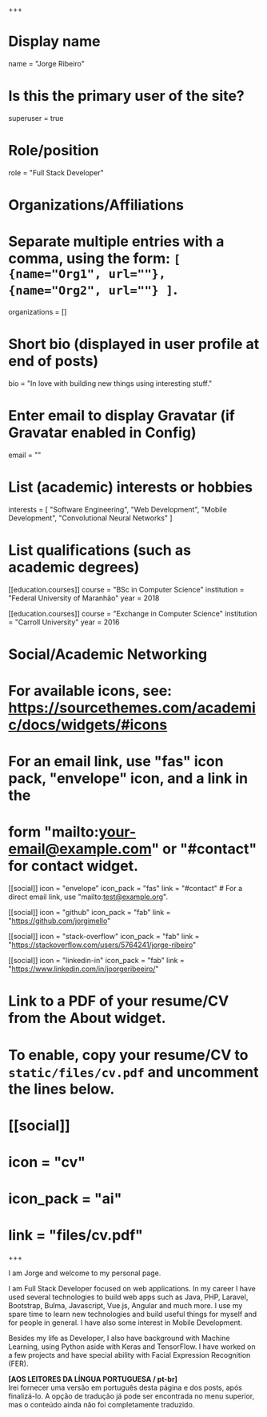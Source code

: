 +++
# Display name
name = "Jorge Ribeiro"

# Is this the primary user of the site?
superuser = true

# Role/position
role = "Full Stack Developer"

# Organizations/Affiliations
#   Separate multiple entries with a comma, using the form: `[ {name="Org1", url=""}, {name="Org2", url=""} ]`.
organizations = []

# Short bio (displayed in user profile at end of posts)
bio = "In love with building new things using interesting stuff."

# Enter email to display Gravatar (if Gravatar enabled in Config)
email = ""

# List (academic) interests or hobbies
interests = [
  "Software Engineering",
  "Web Development",
  "Mobile Development",
  "Convolutional Neural Networks"
]

# List qualifications (such as academic degrees)
[[education.courses]]
  course = "BSc in Computer Science"
  institution = "Federal University of Maranhão"
  year = 2018

[[education.courses]]
  course = "Exchange in Computer Science"
  institution = "Carroll University"
  year = 2016

# Social/Academic Networking
# For available icons, see: https://sourcethemes.com/academic/docs/widgets/#icons
#   For an email link, use "fas" icon pack, "envelope" icon, and a link in the
#   form "mailto:your-email@example.com" or "#contact" for contact widget.

[[social]]
  icon = "envelope"
  icon_pack = "fas"
  link = "#contact"  # For a direct email link, use "mailto:test@example.org".

[[social]]
  icon = "github"
  icon_pack = "fab"
  link = "https://github.com/jorgimello"

[[social]]
  icon = "stack-overflow"
  icon_pack = "fab"
  link = "https://stackoverflow.com/users/5764241/jorge-ribeiro"

[[social]]
  icon = "linkedin-in"
  icon_pack = "fab"
  link = "https://www.linkedin.com/in/joorgeribeeiro/"

# Link to a PDF of your resume/CV from the About widget.
# To enable, copy your resume/CV to `static/files/cv.pdf` and uncomment the lines below.
# [[social]]
#   icon = "cv"
#   icon_pack = "ai"
#   link = "files/cv.pdf"

+++

I am Jorge and welcome to my personal page.

I am Full Stack Developer focused on web applications. In my career I have used several technologies to build web apps such as Java, PHP, Laravel, Bootstrap, Bulma, Javascript, Vue.js, Angular and much more. I use my spare time to learn new technologies and build useful things for myself and for people in general. I have also some interest in Mobile Development.

Besides my life as Developer, I also have background with Machine Learning, using Python aside with Keras and TensorFlow. I have worked on a few projects and have special ability with Facial Expression Recognition (FER).

<b>[AOS LEITORES DA LÍNGUA PORTUGUESA / pt-br]</b> </br>
Irei fornecer uma versão em português desta página e dos posts, após finalizá-lo. A opção de tradução já pode ser encontrada no menu superior, mas o conteúdo ainda não foi completamente traduzido.